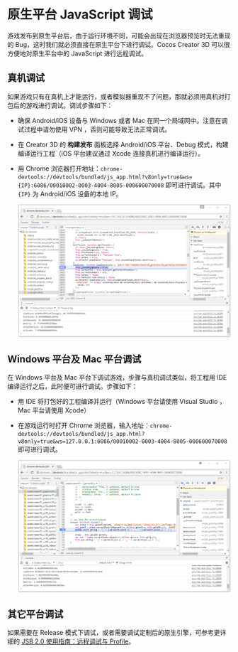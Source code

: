 # 原生平台 JavaScript 调试

游戏发布到原生平台后，由于运行环境不同，可能会出现在浏览器预览时无法重现的 Bug，这时我们就必须直接在原生平台下进行调试。Cocos Creator 3D 可以很方便地对原生平台中的 JavaScript 进行远程调试。

## 真机调试

如果游戏只有在真机上才能运行，或者模拟器重现不了问题，那就必须用真机对打包后的游戏进行调试。调试步骤如下：

- 确保 Android/iOS 设备与 Windows 或者 Mac 在同一个局域网中。注意在调试过程中请勿使用 VPN ，否则可能导致无法正常调试。
- 在 Creator 3D 的 **构建发布** 面板选择 Android/iOS 平台、Debug 模式，构建编译运行工程（iOS 平台建议通过 Xcode 连接真机进行编译运行）。
- 用 Chrome 浏览器打开地址：`chrome-devtools://devtools/bundled/js_app.html?v8only=true&ws={IP}:6086/00010002-0003-4004-8005-000600070008` 即可进行调试。其中 `{IP}` 为 Android/iOS 设备的本地 IP。

  ![](debug-jsb/v8-android-debug.png)

## Windows 平台及 Mac 平台调试

在 Windows 平台及 Mac 平台下调试游戏，步骤与真机调试类似，将工程用 IDE 编译运行之后，此时便可进行调试。步骤如下：

- 用 IDE 将打包好的工程编译并运行（Windows 平台请使用 Visual Studio ， Mac 平台请使用 Xcode）
- 在游戏运行时打开 Chrome 浏览器，输入地址：`chrome-devtools://devtools/bundled/js_app.html?v8only=true&ws=127.0.0.1:6086/00010002-0003-4004-8005-000600070008` 即可进行调试。

   ![](debug-jsb/v8-win32-debug.png)

## 其它平台调试

如果需要在 Release 模式下调试，或者需要调试定制后的原生引擎，可参考更详细的 [JSB 2.0 使用指南：远程调试与 Profile](https://docs.cocos.com/creator/manual/zh/advanced-topics/JSB2.0-learning.html)。
